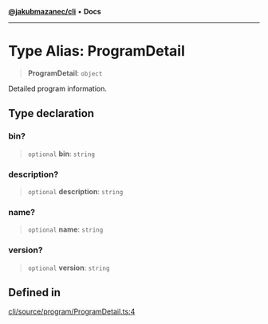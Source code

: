 [**@jakubmazanec/cli**](../README.md) • **Docs**

---

# Type Alias: ProgramDetail

> **ProgramDetail**: `object`

Detailed program information.

## Type declaration

### bin?

> `optional` **bin**: `string`

### description?

> `optional` **description**: `string`

### name?

> `optional` **name**: `string`

### version?

> `optional` **version**: `string`

## Defined in

[cli/source/program/ProgramDetail.ts:4](https://github.com/jakubmazanec/tools/blob/3137813ef46c72d3c081751f960a2aa2c61ad567/packages/cli/source/program/ProgramDetail.ts#L4)
